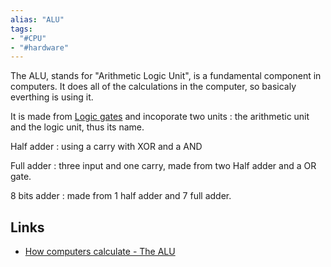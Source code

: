 ```yaml
---
alias: "ALU"
tags:
- "#CPU"
- "#hardware"
---
```


The ALU, stands for "Arithmetic Logic Unit", is a fundamental component in computers. It does all of the calculations in the computer, so basicaly everthing is using it. 

It is made from [Logic gates](Logic%20gates.md) and incoporate two units : the arithmetic unit and the logic unit, thus its name. 

Half adder : using a carry with XOR and a AND

Full adder : three input and one carry, made from two Half adder and a OR gate. 

8 bits adder : made from 1 half adder and 7 full adder. 

## Links
- [How computers calculate - The ALU](https://www.youtube.com/watch?v=1I5ZMmrOfnA)